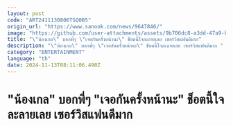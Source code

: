 ```yaml
---
layout: post
code: "ART2411130806TSQ0B5"
origin_url: "https://www.sanook.com/news/9647846/"
image: "https://github.com/user-attachments/assets/9b706dc8-a3dd-47a9-b2d3-bb0944226289"
title: "\"น้องเกล\" บอกพี่ๆ \"เจอกันครั้งหน้านะ\" ช็อตนี้ใจละลายเลย เซอร์วิสแฟนดีมาก"
description: "\"น้องเกล\" บอกพี่ๆ \"เจอกันครั้งหน้านะ\" ช็อตนี้ใจละลายเลย เซอร์วิสแฟนดีมาก "
category: "ENTERTAINMENT"
language: "th"
date: 2024-11-13T08:11:06.490Z
---
```


# "น้องเกล" บอกพี่ๆ "เจอกันครั้งหน้านะ" ช็อตนี้ใจละลายเลย เซอร์วิสแฟนดีมาก